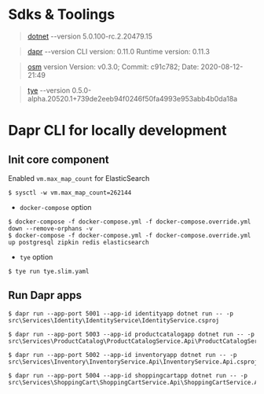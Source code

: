 # Sdks & Toolings

> [dotnet](dot.net) --version 5.0.100-rc.2.20479.15

> [dapr](https://github.com/dapr/dapr) --version CLI version: 0.11.0 Runtime version: 0.11.3

> [osm](https://github.com/openservicemesh/osm) version Version: v0.3.0; Commit: c91c782; Date: 2020-08-12-21:49

> [tye](https://github.com/dotnet/tye) --version 0.5.0-alpha.20520.1+739de2eeb94f0246f50fa4993e953abb4b0da18a

# Dapr CLI for locally development

## Init core component

Enabled `vm.max_map_count` for ElasticSearch

```
$ sysctl -w vm.max_map_count=262144
```

- `docker-compose` option

```
$ docker-compose -f docker-compose.yml -f docker-compose.override.yml down --remove-orphans -v
$ docker-compose -f docker-compose.yml -f docker-compose.override.yml up postgresql zipkin redis elasticsearch
```

- `tye` option

```
$ tye run tye.slim.yaml
```

## Run Dapr apps

```
$ dapr run --app-port 5001 --app-id identityapp dotnet run -- -p src\Services\Identity\IdentityService\IdentityService.csproj
```

```
$ dapr run --app-port 5003 --app-id productcatalogapp dotnet run -- -p src\Services\ProductCatalog\ProductCatalogService.Api\ProductCatalogService.Api.csproj
```

```
$ dapr run --app-port 5002 --app-id inventoryapp dotnet run -- -p src\Services\Inventory\InventoryService.Api\InventoryService.Api.csproj
```

```
$ dapr run --app-port 5004 --app-id shoppingcartapp dotnet run -- -p src\Services\ShoppingCart\ShoppingCartService.Api\ShoppingCartService.Api.csproj
```
